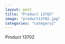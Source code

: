 ```yaml
---
layout: post
title: "Product 13702"
image: "product13702.jpg"
categories: "category1"
---
```

Product 13702

